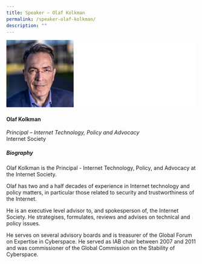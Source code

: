 ```yaml
---
title: Speaker – Olaf Kolkman
permalink: /speaker-olaf-kolkman/
description: ""
---
```

![](/images/Speakers/Olaf%20Kolkman.jpg)

#### **Olaf Kolkman**

*Principal – Internet Technology, Policy and Advocacy*  
Internet Society

##### **Biography**
Olaf Kolkman is the Principal - Internet Technology, Policy, and Advocacy at the Internet Society.

Olaf has two and a half decades of experience in Internet technology and policy matters, in particular those related to security and trustworthiness of the Internet.

He is an executive level advisor to, and spokesperson of, the Internet Society. He strategises, formulates, reviews and advises on technical and policy issues.

He serves on several advisory boards and is treasurer of the Global Forum on Expertise in Cyberspace. He served as IAB chair between 2007 and 2011 and was commissioner of the Global Commission on the Stability of Cyberspace.